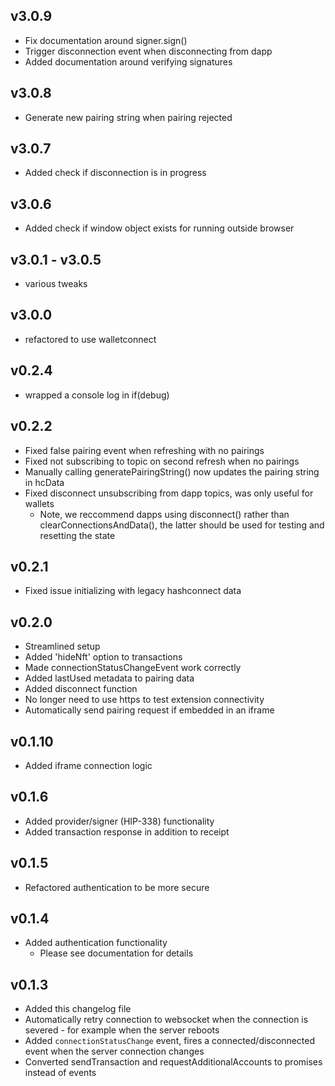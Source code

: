 ## v3.0.9
- Fix documentation around signer.sign()
- Trigger disconnection event when disconnecting from dapp
- Added documentation around verifying signatures

## v3.0.8
- Generate new pairing string when pairing rejected

## v3.0.7
- Added check if disconnection is in progress

## v3.0.6
- Added check if window object exists for running outside browser

## v3.0.1 - v3.0.5
- various tweaks

## v3.0.0
- refactored to use walletconnect

## v0.2.4
- wrapped a console log in if(debug)

## v0.2.2
- Fixed false pairing event when refreshing with no pairings
- Fixed not subscribing to topic on second refresh when no pairings
- Manually calling generatePairingString() now updates the pairing string in hcData
- Fixed disconnect unsubscribing from dapp topics, was only useful for wallets
  - Note, we reccommend dapps using disconnect() rather than clearConnectionsAndData(), the latter should be used for testing and resetting the state
   
## v0.2.1
- Fixed issue initializing with legacy hashconnect data

## v0.2.0
- Streamlined setup
- Added 'hideNft' option to transactions
- Made connectionStatusChangeEvent work correctly
- Added lastUsed metadata to pairing data
- Added disconnect function
- No longer need to use https to test extension connectivity
- Automatically send pairing request if embedded in an iframe

## v0.1.10
- Added iframe connection logic

## v0.1.6
- Added provider/signer (HIP-338) functionality
- Added transaction response in addition to receipt
  
## v0.1.5
- Refactored authentication to be more secure

## v0.1.4
- Added authentication functionality
  - Please see documentation for details

## v0.1.3

- Added this changelog file
- Automatically retry connection to websocket when the connection is severed - for example when the server reboots
- Added ```connectionStatusChange``` event, fires a connected/disconnected event when the server connection changes
- Converted sendTransaction and requestAdditionalAccounts to promises instead of events